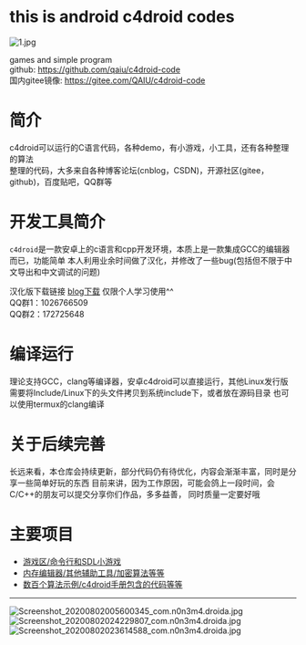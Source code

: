# this is android c4droid codes
![1.jpg](https://img.shields.io/badge/c4droid_example-200+-green)

games and simple program  
github: https://github.com/qaiu/c4droid-code  
国内gitee镜像: https://gitee.com/QAIU/c4droid-code  

# 简介
c4droid可以运行的C语言代码，各种demo，有小游戏，小工具，还有各种整理的算法  
整理的代码，大多来自各种博客论坛(cnblog，CSDN)，开源社区(gitee，github)，百度贴吧，QQ群等  
# 开发工具简介
`c4droid`是一款安卓上的c语言和cpp开发环境，本质上是一款集成GCC的编辑器而已，功能简单
本人利用业余时间做了汉化，并修改了一些bug(包括但不限于中文导出和中文调试的问题)  

汉化版下载链接 [blog下载](https://blog.qaiu.top) 仅限个人学习使用^^  
QQ群1：1026766509  
QQ群2：172725648  

# 编译运行
理论支持GCC，clang等编译器，安卓c4droid可以直接运行，其他Linux发行版
需要将Include/Linux下的头文件拷贝到系统include下，或者放在源码目录
也可以使用termux的clang编译
# 关于后续完善
长远来看，本仓库会持续更新，部分代码仍有待优化，内容会渐渐丰富，同时是分享一些简单好玩的东西
目前来讲，因为工作原因，可能会鸽上一段时间，会C/C++的朋友可以提交分享你们作品，多多益善，
同时质量一定要好哦
# 主要项目
- [游戏区/命令行和SDL小游戏](https://github.com/qaiu/c4droid-code/tree/main/Game)
- [内存编辑器/其他辅助工具/加密算法等等](https://github.com/qaiu/c4droid-code/tree/main/Tool/memedit)
- [数百个算法示例/c4droid手册包含的代码等等](https://github.com/qaiu/c4droid-code/tree/main/Learn/C%E8%AF%AD%E8%A8%80%E5%9F%BA%E7%A1%80%E7%AE%97%E6%B3%95)

-----
![Screenshot_20200802005600345_com.n0n3m4.droida.jpg](https://blog.qaiu.top/upload/2020/08/Screenshot_2020-08-02-00-56-00-345_com.n0n3m4.droida-5c420cfc3c3d4375b0042716b2d2f9f4.jpg)
![Screenshot_20200802024229807_com.n0n3m4.droida.jpg](https://blog.qaiu.top/upload/2020/08/Screenshot_2020-08-02-02-42-29-807_com.n0n3m4.droida-3d48ade904dc49bf9f991ad9ff448bc0.jpg)
![Screenshot_20200802023614588_com.n0n3m4.droida.jpg](https://blog.qaiu.top/upload/2020/08/Screenshot_2020-08-02-02-36-14-588_com.n0n3m4.droida-ec34f56b785e4d15ad8257d239c1d8a0.jpg)
